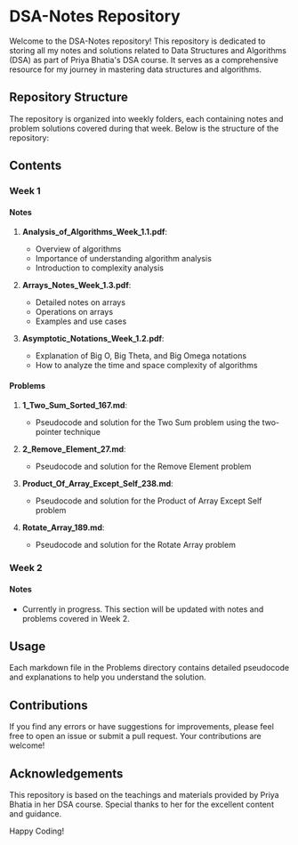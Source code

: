 # DSA-Notes Repository

Welcome to the DSA-Notes repository! This repository is dedicated to storing all my notes and solutions related to Data Structures and Algorithms (DSA) as part of Priya Bhatia's DSA course. It serves as a comprehensive resource for my journey in mastering data structures and algorithms.

## Repository Structure

The repository is organized into weekly folders, each containing notes and problem solutions covered during that week. Below is the structure of the repository:


## Contents

### Week 1

#### Notes

1. **Analysis_of_Algorithms_Week_1.1.pdf**:
   - Overview of algorithms
   - Importance of understanding algorithm analysis
   - Introduction to complexity analysis

2. **Arrays_Notes_Week_1.3.pdf**:
   - Detailed notes on arrays
   - Operations on arrays
   - Examples and use cases

3. **Asymptotic_Notations_Week_1.2.pdf**:
   - Explanation of Big O, Big Theta, and Big Omega notations
   - How to analyze the time and space complexity of algorithms

#### Problems

1. **1_Two_Sum_Sorted_167.md**:
   - Pseudocode and solution for the Two Sum problem using the two-pointer technique

2. **2_Remove_Element_27.md**:
   - Pseudocode and solution for the Remove Element problem

3. **Product_Of_Array_Except_Self_238.md**:
   - Pseudocode and solution for the Product of Array Except Self problem

4. **Rotate_Array_189.md**:
   - Pseudocode and solution for the Rotate Array problem

### Week 2

#### Notes

- Currently in progress. This section will be updated with notes and problems covered in Week 2.

## Usage

 Each markdown file in the Problems directory contains detailed pseudocode and explanations to help you understand the solution.

## Contributions

If you find any errors or have suggestions for improvements, please feel free to open an issue or submit a pull request. Your contributions are welcome!

## Acknowledgements

This repository is based on the teachings and materials provided by Priya Bhatia in her DSA course. Special thanks to her for the excellent content and guidance.


Happy Coding!
